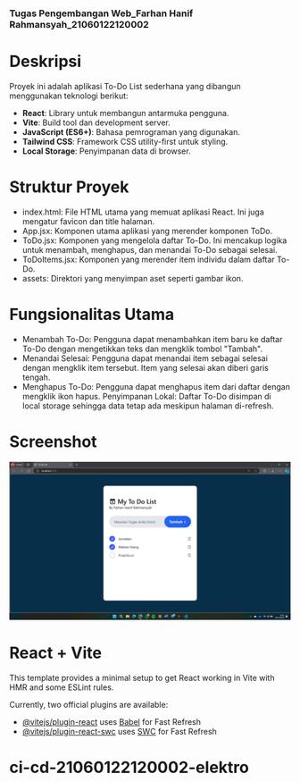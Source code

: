 ### Tugas Pengembangan Web_Farhan Hanif Rahmansyah_21060122120002

# Deskripsi
Proyek ini adalah aplikasi To-Do List sederhana yang dibangun menggunakan teknologi berikut:
- **React**: Library untuk membangun antarmuka pengguna.
- **Vite**: Build tool dan development server.
- **JavaScript (ES6+)**: Bahasa pemrograman yang digunakan.
- **Tailwind CSS**: Framework CSS utility-first untuk styling.
- **Local Storage**: Penyimpanan data di browser.

# Struktur Proyek
- index.html: File HTML utama yang memuat aplikasi React. Ini juga mengatur favicon dan title halaman.
- App.jsx: Komponen utama aplikasi yang merender komponen ToDo.
- ToDo.jsx: Komponen yang mengelola daftar To-Do. Ini mencakup logika untuk menambah, menghapus, dan menandai To-Do sebagai selesai.
- ToDoItems.jsx: Komponen yang merender item individu dalam daftar To-Do.
- assets: Direktori yang menyimpan aset seperti gambar ikon.

# Fungsionalitas Utama
- Menambah To-Do: Pengguna dapat menambahkan item baru ke daftar To-Do dengan mengetikkan teks dan mengklik tombol "Tambah".
- Menandai Selesai: Pengguna dapat menandai item sebagai selesai dengan mengklik item tersebut. Item yang selesai akan diberi garis tengah.
- Menghapus To-Do: Pengguna dapat menghapus item dari daftar dengan mengklik ikon hapus.
Penyimpanan Lokal: Daftar To-Do disimpan di local storage sehingga data tetap ada meskipun halaman di-refresh.

# Screenshot
![Login](public/screrenshot.png)


# React + Vite

This template provides a minimal setup to get React working in Vite with HMR and some ESLint rules.

Currently, two official plugins are available:

- [@vitejs/plugin-react](https://github.com/vitejs/vite-plugin-react/blob/main/packages/plugin-react/README.md) uses [Babel](https://babeljs.io/) for Fast Refresh
- [@vitejs/plugin-react-swc](https://github.com/vitejs/vite-plugin-react-swc) uses [SWC](https://swc.rs/) for Fast Refresh
# ci-cd-21060122120002-elektro
